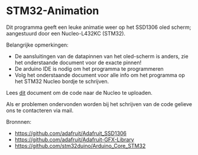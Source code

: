 # STM32-Animation
Dit programma geeft een leuke animatie weer op het SSD1306 oled scherm; aangestuurd door een Nucleo-L432KC (STM32).

Belangrijke opmerkingen:
- De aansluitingen van de datapinnen van het oled-scherm is anders, zie het onderstaande document voor de exacte pinnen!
- De arduino IDE is nodig om het programma te programmeren
- Volg het onderstaande document voor alle info om het programma op het STM32 Nucleo bordje te schrijven.

Lees [dit](https://github.com/ArthurVnL/STM32-Stick/raw/master/Read%20before%20opening%20code.docx) document om de code naar de Nucleo te uploaden.

Als er problemen ondervonden worden bij het schrijven van de code gelieve ons te contacteren via mail.

Bronnnen:
- https://github.com/adafruit/Adafruit_SSD1306
- https://github.com/adafruit/Adafruit-GFX-Library
- https://github.com/stm32duino/Arduino_Core_STM32
